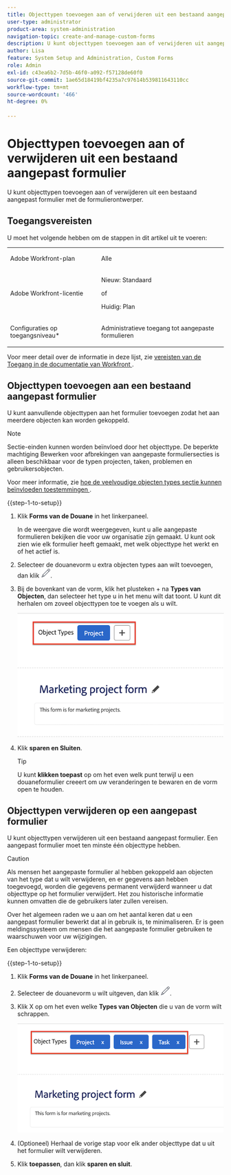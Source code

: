 ```yaml
---
title: Objecttypen toevoegen aan of verwijderen uit een bestaand aangepast formulier
user-type: administrator
product-area: system-administration
navigation-topic: create-and-manage-custom-forms
description: U kunt objecttypen toevoegen aan of verwijderen uit aangepaste formulieren met de formulierontwerper.
author: Lisa
feature: System Setup and Administration, Custom Forms
role: Admin
exl-id: c43ea6b2-7d5b-46f0-a092-f57128de60f0
source-git-commit: 1ae65d18419bf4235a7c97614b539811643110cc
workflow-type: tm+mt
source-wordcount: '466'
ht-degree: 0%

---
```


# Objecttypen toevoegen aan of verwijderen uit een bestaand aangepast formulier

U kunt objecttypen toevoegen aan of verwijderen uit een bestaand aangepast formulier met de formulierontwerper.

## Toegangsvereisten

U moet het volgende hebben om de stappen in dit artikel uit te voeren:

<table style="table-layout:auto"> 
 <col> 
 <col> 
 <tbody> 
  <tr data-mc-conditions=""> 
   <td role="rowheader"> <p>Adobe Workfront-plan</p> </td> 
   <td>Alle</td> 
  </tr> 
  <tr> 
   <td role="rowheader">Adobe Workfront-licentie</td> 
   <td>
   <p>Nieuw: Standaard</p>
   <p>of</p>
   <p>Huidig: Plan</p></td> 
  </tr> 
  <tr data-mc-conditions=""> 
   <td role="rowheader">Configuraties op toegangsniveau*</td> 
   <td><p>Administratieve toegang tot aangepaste formulieren</p></td> 
  </tr>  
 </tbody> 
</table>

Voor meer detail over de informatie in deze lijst, zie [ vereisten van de Toegang in de documentatie van Workfront ](/help/quicksilver/administration-and-setup/add-users/access-levels-and-object-permissions/access-level-requirements-in-documentation.md).

## Objecttypen toevoegen aan een bestaand aangepast formulier

U kunt aanvullende objecttypen aan het formulier toevoegen zodat het aan meerdere objecten kan worden gekoppeld.

>[!NOTE]
>
>Sectie-einden kunnen worden beïnvloed door het objecttype. De beperkte machtiging Bewerken voor afbrekingen van aangepaste formuliersecties is alleen beschikbaar voor de typen projecten, taken, problemen en gebruikersobjecten.
>
>Voor meer informatie, zie [ hoe de veelvoudige objecten types sectie kunnen beïnvloeden toestemmingen ](/help/quicksilver/administration-and-setup/customize-workfront/create-manage-custom-forms/form-designer/design-a-form/organize-a-form.md#how-multiple-object-types-can-affect-section-break-permissions).


{{step-1-to-setup}}

1. Klik **Forms van de Douane** in het linkerpaneel.

   In de weergave die wordt weergegeven, kunt u alle aangepaste formulieren bekijken die voor uw organisatie zijn gemaakt. U kunt ook zien wie elk formulier heeft gemaakt, met welk objecttype het werkt en of het actief is.

1. Selecteer de douanevorm u extra objecten types aan wilt toevoegen, dan klik ![ uitgeven pictogram ](assets/edit-icon2.png).

1. Bij de bovenkant van de vorm, klik het plusteken + na **Types van Objecten**, dan selecteer het type u in het menu wilt dat toont. U kunt dit herhalen om zoveel objecttypen toe te voegen als u wilt.

   ![](assets/add-new-object.png)

1. Klik **sparen en Sluiten**.

   >[!TIP]
   >
   >U kunt **klikken toepast** op om het even welk punt terwijl u een douaneformulier creeert om uw veranderingen te bewaren en de vorm open te houden.

## Objecttypen verwijderen op een aangepast formulier

U kunt objecttypen verwijderen uit een bestaand aangepast formulier. Een aangepast formulier moet ten minste één objecttype hebben.

>[!CAUTION]
>
>Als mensen het aangepaste formulier al hebben gekoppeld aan objecten van het type dat u wilt verwijderen, en er gegevens aan hebben toegevoegd, worden die gegevens permanent verwijderd wanneer u dat objecttype op het formulier verwijdert. Het zou historische informatie kunnen omvatten die de gebruikers later zullen vereisen.
>
>Over het algemeen raden we u aan om het aantal keren dat u een aangepast formulier bewerkt dat al in gebruik is, te minimaliseren. Er is geen meldingssysteem om mensen die het aangepaste formulier gebruiken te waarschuwen voor uw wijzigingen.

Een objecttype verwijderen:

{{step-1-to-setup}}

1. Klik **Forms van de Douane** in het linkerpaneel.
1. Selecteer de douanevorm u wilt uitgeven, dan klik ![ uitgeven pictogram ](assets/edit-icon2.png).
1. Klik X op om het even welke **Types van Objecten** die u van de vorm wilt schrappen.

   ![](assets/delete-object-types.png)

1. (Optioneel) Herhaal de vorige stap voor elk ander objecttype dat u uit het formulier wilt verwijderen.
1. Klik **toepassen**, dan klik **sparen en sluit**.
